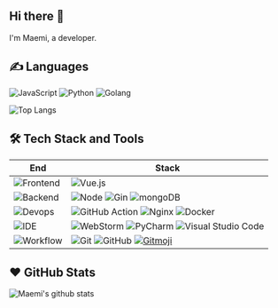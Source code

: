 ## Hi there 👋

I'm Maemi, a developer.

## ✍️ Languages

![JavaScript](https://img.shields.io/badge/-JavaScript-C69D00?style=flat&logo=javascript&logoColor=white)
![Python](https://img.shields.io/badge/-Python-2b5b83?style=flat&logo=python&logoColor=ffdf76)
![Golang](https://img.shields.io/badge/-Golang-2b5b83?style=flat&logo=go&logoColor=00ADD8)

![Top Langs](https://github-readme-stats.vercel.app/api/top-langs/?username=arvinxx&layout=compact&hide=javascript,css,html,jupyter%20notebook)

## 🛠 Tech Stack and Tools

| End                                                                  | Stack                                                                                                                                                                                                                                                                                                                       |
| -------------------------------------------------------------------- | --------------------------------------------------------------------------------------------------------------------------------------------------------------------------------------------------------------------------------------------------------------------------------------------------------------------------- |
| ![Frontend](https://img.shields.io/badge/-Frontend-black?style=flat) | ![Vue.js](https://img.shields.io/badge/-Vue.js-52BAD7?style=flat&logo=vuedotjs&logoColor=#4FC08D) |
| ![Backend](https://img.shields.io/badge/-Backend-black?style=flat)   | ![Node](https://img.shields.io/badge/-Node-white?style=flat&logo=node.js) ![Gin](https://img.shields.io/badge/-Gin-008ECF?style=flat) ![mongoDB](https://img.shields.io/badge/-mongoDB-white?style=flat&logo=mongodb)                                                                                                                                                                   |
| ![Devops](https://img.shields.io/badge/-Devops-black?style=flat)     | ![GitHub Action][gitHub-action]  ![Nginx](https://img.shields.io/badge/-Nginx-CEF1D1?style=flat&logo=nginx)  ![Docker](https://img.shields.io/badge/-Docker-cbe3f2?style=flat&logo=docker)                                                                                                                                                                    |
| ![IDE](https://img.shields.io/badge/-IDE-black?style=flat)           | ![WebStorm](https://img.shields.io/badge/-WebStorm-3a3a3a?style=flat&logo=webstorm) ![PyCharm](https://img.shields.io/badge/-PyCharm-3a3a3a?style=flat&logo=pycharm) ![Visual Studio Code](https://img.shields.io/badge/-VS_Code-007ACC?style=flat&logo=Visual-Studio-Code)                                                 |
| ![Workflow](https://img.shields.io/badge/-Ohter-black?style=flat)           | ![Git](https://img.shields.io/badge/-Git-black?style=flat&logo=git) ![GitHub](https://img.shields.io/badge/-GitHub-black?style=flat&logo=github)     [![Gitmoji][gitmoji]][gcw]                                                                                           |

[gitHub-action]: https://img.shields.io/badge/-GitHub_Actions-black?style=flat&logo=github
[gitmoji]: https://img.shields.io/badge/-😉_Gitmoji_Commit_Workflow-black?style=flat
[gcw]: https://github.com/arvinxx/gitmoji-commit-workflow

## ❤️ GitHub Stats

![Maemi's github stats](https://github-readme-stats.vercel.app/api?username=neko724&show_icons=true)
